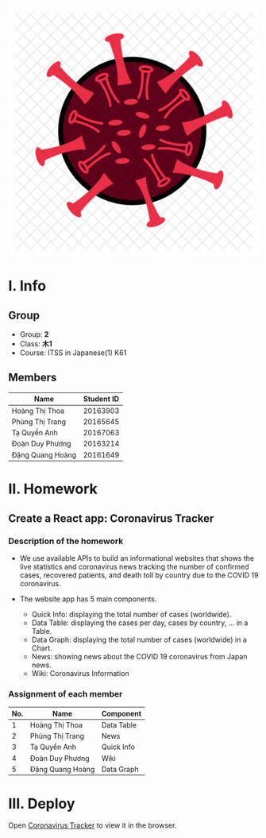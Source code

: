 <p align="center"><a href="https://hoangdqvn.github.io/covid19/"><img src="public/corona.webp?raw=true"/></a></p>

# **I. Info** #

## Group ##
* Group: **2**
* Class: **木1**
* Course: ITSS in Japanese(1) K61

## Members ##
|Name|Student ID|
|----|----------|
|Hoàng Thị Thoa|20163903|
|Phùng Thị Trang|20165645|
|Tạ Quyền Anh|20167063|
|Đoàn Duy Phương|20163214|
|Đặng Quang Hoàng|20161649|

# **II. Homework** #
## Create a React app: Coronavirus Tracker
### Description of the homework ###
* We use available APIs to build an informational websites that shows the live statistics and coronavirus news tracking the number of confirmed cases, recovered patients, and death toll by country due to the COVID 19 coronavirus.

* The website app has 5 main components. 
    * Quick Info: displaying the total number of cases (worldwide).
    * Data Table: displaying the cases per day, cases by country, ... in a Table.
    * Data Graph: displaying the total number of cases (worldwide) in a Chart.
    * News: showing news about the COVID 19 coronavirus from Japan news.
    * Wiki: Coronavirus Information

### Assignment of each member ###

|No.|Name|Component|
|---|----|-----|
|1|Hoàng Thị Thoa|Data Table|
|2|Phùng Thị Trang|News|
|3|Tạ Quyền Anh|Quick Info|
|4|Đoàn Duy Phương|Wiki|
|5|Đặng Quang Hoàng|Data Graph|

# **III. Deploy** #

Open [Coronavirus Tracker](https://hoangdqvn.github.io/covid19/) to view it in the browser.